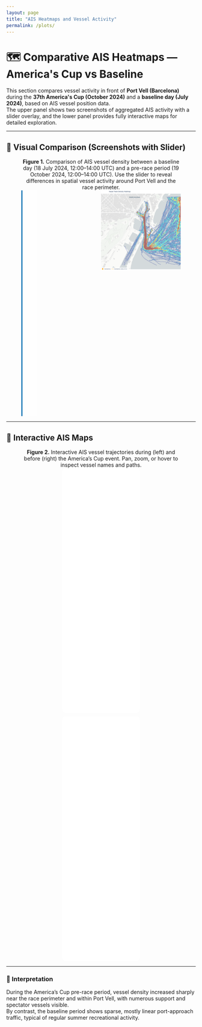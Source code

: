 ```yaml
---
layout: page
title: "AIS Heatmaps and Vessel Activity"
permalink: /plots/
---
```


# 🗺️ Comparative AIS Heatmaps — America's Cup vs Baseline

This section compares vessel activity in front of **Port Vell (Barcelona)** during the **37th America's Cup (October 2024)** and a **baseline day (July 2024)**, based on AIS vessel position data.  
The upper panel shows two screenshots of aggregated AIS activity with a slider overlay, and the lower panel provides fully interactive maps for detailed exploration.

---

## 🔹 Visual Comparison (Screenshots with Slider)

<figure style="text-align:center;">
  <figcaption>
    <strong>Figure 1.</strong> Comparison of AIS vessel density between a baseline day (18 July 2024, 12:00–14:00 UTC) and a pre-race period (19 October 2024, 12:00–14:00 UTC).  
    Use the slider to reveal differences in spatial vessel activity around Port Vell and the race perimeter.
  </figcaption>

  <div class="img-comp-container" id="imgCompContainer"
       style="position:relative; height:600px; max-width:1000px; margin:auto; overflow:hidden;">
    <img src="/plots/heatmap_A_baseline_20240718_1200_1400.png"
         style="position:absolute; width:100%; height:auto;" />
    <img src="/plots/heatmap_B_prerace_20241019_1200_1400.png"
         style="position:absolute; width:100%; height:auto; clip:rect(0,500px,600px,0);" id="topImage"/>
    <div id="slider"
         style="position:absolute; z-index:9; cursor:ew-resize; width:40px; height:100%;
                background-color:rgba(255,255,255,0.5); border-left:3px solid #0077b6;"></div>
  </div>
</figure>

<script>
// simple interactive image comparison slider
const slider = document.getElementById("slider");
const container = document.getElementById("imgCompContainer");
const topImage = document.getElementById("topImage");
let clicked = false;

slider.addEventListener("mousedown", () => clicked = true);
window.addEventListener("mouseup", () => clicked = false);
window.addEventListener("mousemove", e => {
  if (!clicked) return;
  const rect = container.getBoundingClientRect();
  let x = e.clientX - rect.left;
  x = Math.max(0, Math.min(x, rect.width));
  slider.style.left = `${x}px`;
  topImage.style.clip = `rect(0, ${x}px, ${rect.height}px, 0)`;
});
</script>

---

## 🔹 Interactive AIS Maps

<figure style="text-align:center;">
  <figcaption>
    <strong>Figure 2.</strong> Interactive AIS vessel trajectories during (left) and before (right) the America’s Cup event.  
    Pan, zoom, or hover to inspect vessel names and paths.
  </figcaption>

  <div style="display:flex; flex-wrap:wrap; justify-content:center; gap:10px;">
    <iframe src="/plots/heatmap_B_prerace_20241019_1200_1400.html"
            width="49%" height="650" style="border:none; border-radius:10px;"></iframe>
    <iframe src="/plots/heatmap_A_baseline_20240718_1200_1400.html"
            width="49%" height="650" style="border:none; border-radius:10px;"></iframe>
  </div>
</figure>

---

### 🧭 Interpretation
During the America’s Cup pre-race period, vessel density increased sharply near the race perimeter and within Port Vell, with numerous support and spectator vessels visible.  
By contrast, the baseline period shows sparse, mostly linear port-approach traffic, typical of regular summer recreational activity.